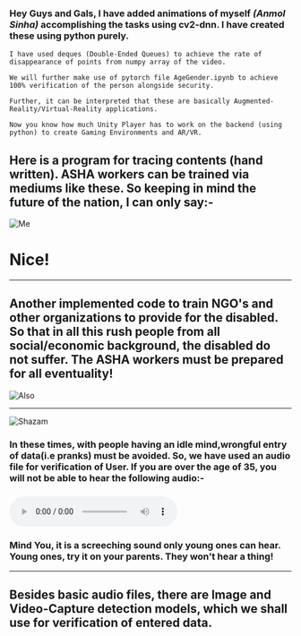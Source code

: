 ### Hey Guys and Gals, I have added animations of myself _(Anmol Sinha)_ accomplishing the tasks using cv2-dnn. I have created these using python purely.
    I have used deques (Double-Ended Queues) to achieve the rate of disappearance of points from numpy array of the video.
    
    We will further make use of pytorch file AgeGender.ipynb to achieve 100% verification of the person alongside security.
    
    Further, it can be interpreted that these are basically Augmented-Reality/Virtual-Reality applications. 
    
    Now you know how much Unity Player has to work on the backend (using python) to create Gaming Environments and AR/VR.
    
## Here is a program for tracing contents (hand written). ASHA workers can be trained via mediums like these. So keeping in mind the future of the nation, I can only say:-
![Me](https://github.com/anmol-sinha-coder/Deep-Learning_AI-Algorithms/blob/master/nice.gif) 
# Nice!
_____________________________________________________________________________________________________________________
## Another implemented code to train NGO's and other organizations to provide for the disabled. So that in all this rush people from all social/economic background, the disabled do not suffer. The ASHA workers must be prepared for all eventuality!
![Also](https://github.com/anmol-sinha-coder/Deep-Learning_AI-Algorithms/blob/master/teaching.gif)
_____________________________________________________________________________________________________________________
![Shazam](https://hackernoon.com/hn-images/1*xbiQh8B_KJaMFU193I9mwA.gif)
### In these times, with people having an idle mind,wrongful entry of data(i.e pranks) must be avoided. So, we have used an audio file for verification of User. If you are over the age of 35, you will not be able to hear the following audio:-
### ![Click here to play!](https://raw.githubusercontent.com/anmol-sinha-coder/CoViD-PDS/master/Code/ML_Applications/Deep_Learning/AUD-20200426-WA0010.mp3?token=ANDRJRYUWRAR6RE6ZJM3NZ26YTXIM)
### Mind You, it is a screeching sound only young ones can hear. Young ones, try it on your parents. They won't hear a thing!
_______________________________________________________________________________________________________________________
## Besides basic audio files, there are Image and Video-Capture detection models, which we shall use for verification of entered data.
